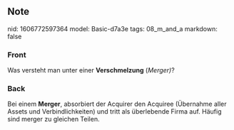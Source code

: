 ## Note
nid: 1606772597364
model: Basic-d7a3e
tags: 08_m_and_a
markdown: false

### Front
<p>Was versteht man unter einer <b>Verschmelzung</b> (<i style=
"">Merger)</i>?

### Back
Bei einem <b>Merger</b>, absorbiert der Acquirer den Acquiree (Übernahme aller Assets und Verbindlichkeiten) und tritt als überlebende Firma auf. Häufig sind merger zu gleichen Teilen.
